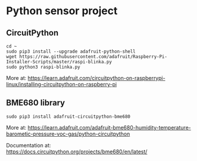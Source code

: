 # Python sensor project

## CircuitPython
```
cd ~
sudo pip3 install --upgrade adafruit-python-shell
wget https://raw.githubusercontent.com/adafruit/Raspberry-Pi-Installer-Scripts/master/raspi-blinka.py
sudo python3 raspi-blinka.py
```
More at: https://learn.adafruit.com/circuitpython-on-raspberrypi-linux/installing-circuitpython-on-raspberry-pi

## BME680 library
```
sudo pip3 install adafruit-circuitpython-bme680
```
More at: https://learn.adafruit.com/adafruit-bme680-humidity-temperature-barometic-pressure-voc-gas/python-circuitpython

Documentation at: https://docs.circuitpython.org/projects/bme680/en/latest/